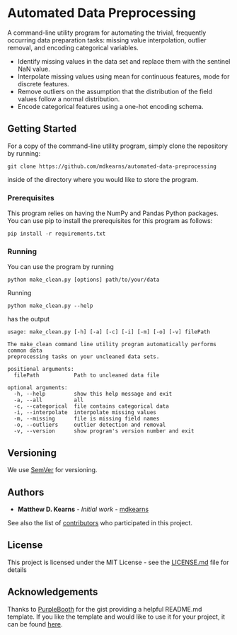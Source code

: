 # Automated Data Preprocessing

A command-line utility program for automating the trivial, frequently occurring data preparation tasks: missing value interpolation, outlier removal, and encoding categorical variables.

- Identify missing values in the data set and replace them with the sentinel NaN value.
- Interpolate missing values using mean for continuous features, mode for discrete features.
- Remove outliers on the assumption that the distribution of the field values follow a normal distribution.
- Encode categorical features using a one-hot encoding schema.

## Getting Started

For a copy of the command-line utility program, simply clone the repository by running:

```
git clone https://github.com/mdkearns/automated-data-preprocessing
```

inside of the directory where you would like to store the program.

### Prerequisites

This program relies on having the NumPy and Pandas Python packages.
You can use pip to install the prerequisites for this program as follows:

```
pip install -r requirements.txt
```

### Running

You can use the program by running

```
python make_clean.py [options] path/to/your/data
```

Running

```
python make_clean.py --help
```

has the output

```
usage: make_clean.py [-h] [-a] [-c] [-i] [-m] [-o] [-v] filePath

The make_clean command line utility program automatically performs common data
preprocessing tasks on your uncleaned data sets.

positional arguments:
  filePath           Path to uncleaned data file

optional arguments:
  -h, --help         show this help message and exit
  -a, --all          all
  -c, --categorical  file contains categorical data
  -i, --interpolate  interpolate missing values
  -m, --missing      file is missing field names
  -o, --outliers     outlier detection and removal
  -v, --version      show program's version number and exit
  ```

## Versioning

We use [SemVer](http://semver.org/) for versioning.

## Authors

* **Matthew D. Kearns** - *Initial work* - [mdkearns](https://github.com/mdkearns)

See also the list of [contributors](https://github.com/automated-data-preprocessing/contributors) who participated in this project.

## License

This project is licensed under the MIT License - see the [LICENSE.md](LICENSE.md) file for details

## Acknowledgements

Thanks to [PurpleBooth](https://github.com/PurpleBooth) for the gist providing a helpful README.md template. If you like the template and would like to use it for your project, it can be found [here](https://gist.github.com/PurpleBooth/109311bb0361f32d87a2).
